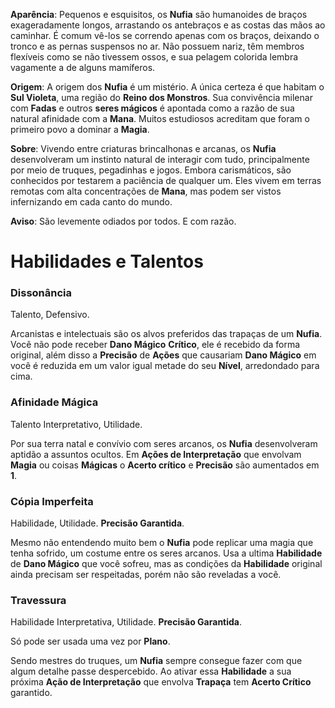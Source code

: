 **Aparência**: Pequenos e esquisitos, os **Nufia** são humanoides de braços exageradamente longos, arrastando os antebraços e as costas das mãos ao caminhar. É comum vê-los se correndo apenas com os braços, deixando o tronco e as pernas suspensos no ar. Não possuem nariz, têm membros flexíveis como se não tivessem ossos, e sua pelagem colorida lembra vagamente a de alguns mamíferos.

**Origem**: A origem dos **Nufia** é um mistério. A única certeza é que habitam o **Sul Violeta**, uma região do **Reino dos Monstros**. Sua convivência milenar com **Fadas** e outros **seres mágicos** é apontada como a razão de sua natural afinidade com a **Mana**. Muitos estudiosos acreditam que foram o primeiro povo a dominar a **Magia**.

**Sobre**: Vivendo entre criaturas brincalhonas e arcanas, os **Nufia** desenvolveram um instinto natural de interagir com tudo, principalmente por meio de truques, pegadinhas e jogos. Embora carismáticos, são conhecidos por testarem a paciência de qualquer um. Eles vivem em terras remotas com alta concentrações de **Mana**, mas podem ser vistos infernizando em cada canto do mundo.

**Aviso**: São levemente odiados por todos. E com razão.

# Habilidades e Talentos

### Dissonância

Talento, Defensivo.

Arcanistas e intelectuais são os alvos preferidos das trapaças de um **Nufia**. Você não pode receber **Dano Mágico** **Crítico**, ele é recebido da forma original, além disso a **Precisão** de **Ações** que causariam **Dano Mágico** em você é reduzida em um valor igual metade do seu **Nível**, arredondado para cima.

### Afinidade Mágica

Talento Interpretativo, Utilidade.

Por sua terra natal e convívio com seres arcanos, os **Nufia** desenvolveram aptidão a assuntos ocultos. Em **Ações de Interpretação** que envolvam **Magia** ou coisas **Mágicas** o **Acerto crítico** e **Precisão** são aumentados em **1**.

### Cópia Imperfeita

Habilidade, Utilidade. **Precisão Garantida**.

Mesmo não entendendo muito bem o **Nufia** pode replicar uma magia que tenha sofrido, um costume entre os seres arcanos. Usa a ultima **Habilidade** de **Dano Mágico** que você sofreu, mas as condições da **Habilidade** original ainda precisam ser respeitadas, porém não são reveladas a você.

### Travessura

Habilidade Interpretativa, Utilidade. **Precisão Garantida**.

Só pode ser usada uma vez por **Plano**.

Sendo mestres do truques, um **Nufia** sempre consegue fazer com que algum detalhe passe despercebido. Ao ativar essa **Habilidade** a sua próxima **Ação de Interpretação** que envolva **Trapaça** tem **Acerto Crítico** garantido.